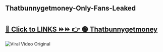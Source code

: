 
 ## Thatbunnygetmoney-Only-Fans-Leaked

# <h2><a href="https://clipsfans.com/Thatbunnygetmoney&ref=git">🔗 Click to LINKS ⏩⏩ 👉 🟢 Thatbunnygetmoney </a></h2>

<a href="https://clipsfans.com/Thatbunnygetmoney&ref=git" rel="nofollow" data-target="animated-image.originalLink"><img src="https://i.ibb.co.com/xMMVF88/686577567.gif" alt="Viral Video Original" style="max-width: 100%; display: inline-block;" data-target="animated-image.originalImage"></a>
